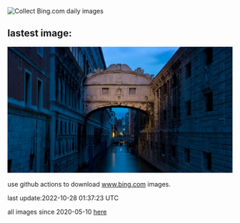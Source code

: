 ![Collect Bing.com daily images](https://github.com/counter2015/bing-daily-images/workflows/Collect%20Bing.com%20daily%20images/badge.svg)
## lastest image:
![](images/BridgeofSighs.jpg)

use github actions to download www.bing.com images.

last update:2022-10-28 01:37:23 UTC

all images since 2020-05-10 [here](https://github.com/counter2015/bing-daily-images/tree/master/images) 
